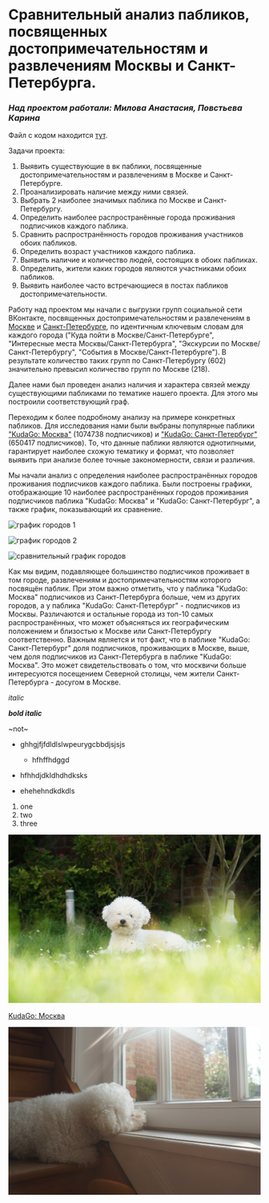 # __Сравнительный анализ пабликов, посвященных достопримечательностям и развлечениям Москвы и Санкт-Петербурга.__

### _Над проектом работали: Милова Анастасия, Повстьева Карина_

Файл с кодом находится [тут]().

Задачи проекта:

1. Выявить существующие в вк паблики, посвященные достопримечательностям и развлечениям в Москве и Санкт-Петербурге. 
2. Проанализировать наличие между ними связей. 
3. Выбрать 2 наиболее значимых паблика по Москве и Санкт-Петербургу. 
4. Определить наиболее распространённые города проживания подписчиков каждого паблика.  
5. Сравнить распространённость городов проживания участников обоих пабликов. 
6. Определить возраст участников каждого паблика. 
7. Выявить наличие и количество людей, состоящих в обоих пабликах.  
8. Определить, жители каких городов являются участниками обоих пабликов. 
9. Выявить наиболее часто встречающиеся в постах пабликов достопримечательности. 

Работу над проектом мы начали с выгрузки групп социальной сети ВКонтакте, посвященных достопримечательностям и развлечениям в [Москве]() и [Санкт-Петербурге](), по идентичным ключевым словам для каждого города ("Куда пойти в Москве/Санкт-Петербурге", "Интересные места Москвы/Санкт-Петербурга", "Экскурсии по Москве/Санкт-Петербургу", "События в Москве/Санкт-Петербурге"). В результате количество таких групп по Санкт-Петербургу (602) значительно превысил количество групп по Москве (218).

Далее нами был проведен анализ наличия и характера связей между существующими пабликами по тематике нашего проекта. Для этого мы построили соответствующий граф.

Переходим к более подробному анализу на примере конкретных пабликов. Для исследования нами были выбраны популярные паблики ["KudaGo: Москва"]() (1074738 подписчиков) и ["KudaGo: Санкт-Петербург"]() (650417 подписчиков). То, что данные паблики являются однотипными, гарантирует наиболее схожую тематику и формат, что позволяет выявить при анализе более точные закономерности, связи и различия.

Мы начали анализ с определения наиболее распространённых городов проживания подписчиков каждого паблика. Были построены графики, отображающие 10 наиболее распространённых городов проживания подписчиков паблика "KudaGo: Москва" и "KudaGo: Санкт-Петербург", а также график, показывающий их сравнение.

![график городов 1](city_count_msk.png)

![график городов 2](city_count_spb.png)

![сравнительный график городов]()

Как мы видим, подавляющее большинство подписчиков проживает в том городе, развлечениям и достопримечательностям которого посвящён паблик. При этом важно отметить, что у паблика "KudaGo: Москва" подписчиков из Санкт-Петербурга больше, чем из других городов, а у паблика "KudaGo: Санкт-Петербург" - подписчиков из Москвы. Различаются и остальные города из топ-10 самых распространённых, что может объясняться их географическим положением и близостью к Москве или Санкт-Петербургу соответственно. Важным является и тот факт, что в паблике "KudaGo: Санкт-Петербург" доля подписчиков, проживающих в Москве, выше, чем доля подписчиков из Санкт-Петербурга в паблике "KudaGo: Москва". Это может свидетельствовать о том, что москвичи больше интересуются посещением Северной столицы, чем жители Санкт-Петербурга - досугом в Москве.


_italic_

**_bold italic_**

~not~

* ghhgjfjfdldlslwpeurygcbbdjsjsjs 

    * hfhffhdggd

* hfhhdjdkldhdhdksks 

* ehehehndkdkdls

1. one
2. two
3. three 

![image is here](DSC03957.jpg)

[KudaGo: Москва](https://vk.com/kudago)

![image 2 is here](img/DSC08087.jpg)
